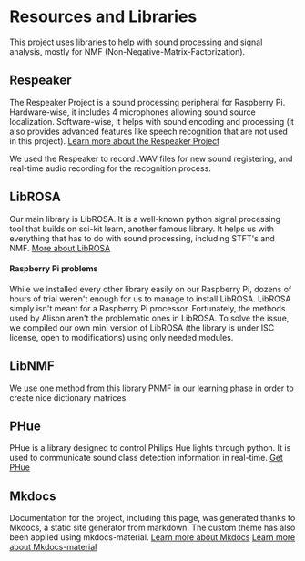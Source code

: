 # Resources and Libraries

This project uses libraries to help with sound processing and signal analysis, mostly for NMF (Non-Negative-Matrix-Factorization).

## Respeaker

The Respeaker Project is a sound processing peripheral for Raspberry Pi. Hardware-wise, it includes 4 microphones allowing sound source localization. Software-wise, it helps with sound encoding and processing (it also provides advanced features like speech recognition that are not used in this project). [Learn more about the Respeaker Project](https://respeaker.io/)

We used the Respeaker to record .WAV files for new sound registering, and real-time audio recording for the recognition process.

## LibROSA

Our main library is LibROSA. It is a well-known python signal processing tool that builds on sci-kit learn, another famous library. It helps us with everything that has to do with sound processing, including STFT's and NMF. [More about LibROSA](https://librosa.github.io/librosa/ )

#### Raspberry Pi problems

While we installed every other library easily on our Raspberry Pi, dozens of hours of trial weren't enough for us to manage to install LibROSA. LibROSA simply isn't meant for a Raspberry Pi processor. Fortunately, the methods used by Alison aren't the problematic ones in LibROSA.   To solve the issue, we compiled our own mini version of LibROSA (the library is under ISC license, open to modifications) using only needed modules.

## LibNMF

We use one method from this library PNMF in our learning phase in order to create nice dictionary matrices.

## PHue

PHue is a library designed to control Philips Hue lights through python. It is used to communicate sound class detection information in real-time.    [Get PHue](https://github.com/studioimaginaire/phue)

## Mkdocs

Documentation for the project, including this page, was generated thanks to Mkdocs, a static site generator from markdown. The custom theme has also been applied using mkdocs-material.   [Learn more about Mkdocs](https://www.mkdocs.org)   [Learn more about Mkdocs-material](https://squidfunk.github.io/mkdocs-material/)